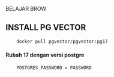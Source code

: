 BELAJAR BROW


## INSTALL PG VECTOR

```bash
    docker pull pgvector/pgvector:pg17
```

#### Rubah 17 dengan versi postgre

```bash
    POSTGRES_PASSWORD = PASSWORD
```